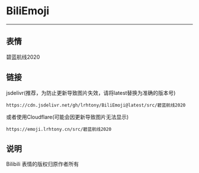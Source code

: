 # BiliEmoji
---
## 表情
碧蓝航线2020
## 链接
jsdelivr(推荐，为防止更新导致图片失效，请将latest替换为准确的版本号)
```
https://cdn.jsdelivr.net/gh/lrhtony/BiliEmoji@latest/src/碧蓝航线2020
```
或者使用Cloudflare(可能会因更新导致图片无法显示)
```
https://emoji.lrhtony.cn/src/碧蓝航线2020
```
## 说明
Bilibili 表情的版权归原作者所有
